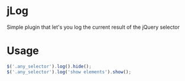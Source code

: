 jLog
====

Simple plugin that let's you log the current result of the jQuery selector


Usage
====

```javascript
$('.any_selector').log().hide();
$('.any_selector').log('show elements').show();
```
